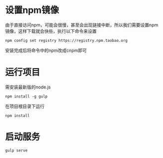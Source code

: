 # 设置npm镜像
由于直接访问npm，可能会很慢，甚至会出现链接中断，所以我们需要设置npm镜像，这样下载就会快些，执行以下命令来设置

```
npm config set registry https://registry.npm.taobao.org 
```
安装完成后将命令中的npm改成cnpm即可

# 运行项目
需安装最新版的node.js
```
npm install -g gulp
```

在项目根目录下运行
```
npm install
```
# 启动服务
```
gulp serve
```